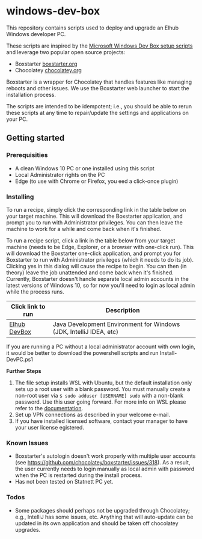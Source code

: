 # windows-dev-box

This repository contains scripts used to deploy and upgrade an Elhub Windows developer PC.

These scripts are inspired by the [Microsoft Windows Dev Box setup scripts](https://github.com/microsoft/windows-dev-box-setup-scripts) and 
leverage two popular open source projects:

* Boxstarter [boxstarter.org](http://boxstarter.org)
* Chocolatey [chocolatey.org](http://chocolatey.org)

Boxstarter is a wrapper for Chocolatey that handles features like managing reboots and other issues. We use the 
Boxstarter web launcher to start the installation process.

The scripts are intended to be idempotent; i.e., you should be able to rerun these scripts at any time to
repair/update the settings and applications on your PC. 

## Getting started

### Prerequisities

* A clean Windows 10 PC or one installed using this script
* Local Administrator rights on the PC
* Edge (to use with Chrome or Firefox, you eed a click-once plugin)

### Installing

To run a recipe, simply click the corresponding link in the table below on your target machine. This will download
the Boxstarter application, and prompt you to run with Administrator privileges. You can then leave the machine to
work for a while and come back when it's finished.

To run a recipe script, click a link in the table below from your target machine (needs to be Edge, Explorer, or a browser with one-click run). This will download the Boxstarter one-click application, and prompt you for Boxstarter to run with Administrator privileges (which it needs to do its job). Clicking yes in this dialog will cause the recipe to begin. You can then (in theory) leave the job unattended and come back when it's finished. Currently, Boxstarter doesn't handle separate local admin accounts in the latest versions of Windows 10, so for now you'll need to login as local admin while the process runs.

|Click link to run  |Description  |
|---------|---------|
|<a href='http://boxstarter.org/package/url?https://raw.githubusercontent.com/elhub/windows-dev-box/master/Install-DevBox.ps1'>Elhub DevBox</a>     | Java Development Environment for Windows (JDK, IntelliJ IDEA, etc) |

If you are running a PC without a local administrator account with own login, it would be better to download the powershell scripts and run Install-DevPC.ps1

**Further Steps**

1. The file setup installs WSL with Ubuntu, but the default installation only sets up a root user with a blank
password. You must manually create a non-root user via `$ sudo adduser [USERNAME] sudo` with a non-blank password.
Use this user going forward. For more info on WSL please refer to the [documentation](https://docs.microsoft.com/en-us/windows/wsl/about).
2. Set up VPN connections as described in your welcome e-mail.
3. If you have installed licensed software, contact your manager to have your user license  egistered.

### Known Issues

* Boxstarter's autologin doesn't work properly with multiple user accounts (see https://github.com/chocolatey/boxstarter/issues/318).
As a  result, the user currently needs to login manually as local admin with 
password when the PC is restarted during the install process.
* Has not been tested on Statnett PC yet.

### Todos

* Some packages should perhaps not be upgraded through Chocolatey; e.g., IntelliJ has some issues, etc. Anything that will auto-update can be updated in its own application and should be taken off chocolatey upgrades.
